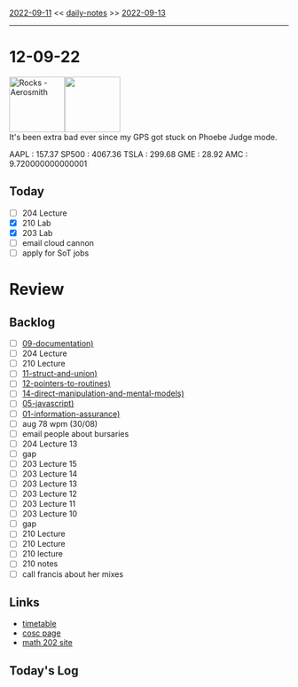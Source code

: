 [2022-09-11](daily_notes/2022-09-11) << [daily-notes](notes/daily-notes.md) >> [2022-09-13](daily_notes/2022-09-13)

---
# 12-09-22
<a href='spotify:album:5Uv5LmSKTT9okGkr3l9MjR'><img src='https://i.scdn.co/image/1fd2a08bba6be97af05efd699119a2e3e1e5c658' alt='Rocks - Aerosmith' height=100></a><img src='https://imgs.xkcd.com/comics/interruption.png' height=100>
<br>It's been extra bad ever since my GPS got stuck on Phoebe Judge mode.

AAPL : 157.37 
SP500 : 4067.36 
TSLA : 299.68
GME : 28.92
AMC : 9.720000000000001

## Today

- [ ] 204 Lecture
- [x] 210 Lab
- [x] 203 Lab
- [ ] email cloud cannon
- [ ] apply for SoT jobs

# Review


## Backlog
- [ ] [09-documentation)](notes/09-documentation.md)
- [ ] 204 Lecture
- [ ] 210 Lecture
- [ ] [11-struct-and-union)](notes/11-struct-and-union.md)
- [ ] [12-pointers-to-routines)](notes/12-pointers-to-routines.md)
- [ ] [14-direct-manipulation-and-mental-models)](notes/14-direct-manipulation-and-mental-models.md)
- [ ] [05-javascript)](notes/05-javascript.md)
- [ ] [01-information-assurance)](notes/01-information-assurance.md)
- [ ] aug 78 wpm (30/08)
- [ ] email people about bursaries
- [ ] 204 Lecture 13
- [ ] gap
- [ ] 203 Lecture 15
- [ ] 203 Lecture 14
- [ ] 203 Lecture 13
- [ ] 203 Lecture 12
- [ ] 203 Lecture 11
- [ ] 203 Lecture 10
- [ ] gap
- [ ] 210 Lecture
- [ ] 210 Lecture 
- [ ] 210 lecture
- [ ] 210 notes
- [ ] call francis about her mixes

## Links
- [timetable](https://i.imgur.com/9ghbvAG.png)
- [cosc page](https://cosc203.cspages.otago.ac.nz)
- [math 202 site](https://www.maths.otago.ac.nz/?resOLAF)

## Today's Log